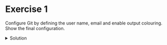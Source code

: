 # Exercise 1
Configure Git by defining the user name, email and enable output colouring. Show the final configuration.

<details>
<summary>  Solution </summary>
<br>

``` 
git config --global user.name "Your-Full-Name"
git config --global user.email "your-email-address"
git config --global color.ui auto
git config --list
```

</details>